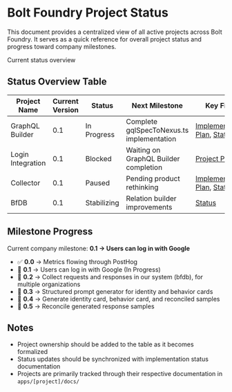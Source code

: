 # Bolt Foundry Project Status

This document provides a centralized view of all active projects across Bolt
Foundry. It serves as a quick reference for overall project status and progress
toward company milestones.

Current status overview

## Status Overview Table

| Project Name      | Current Version | Status      | Next Milestone                            | Key Files                                                                                               | Owner   |
| ----------------- | --------------- | ----------- | ----------------------------------------- | ------------------------------------------------------------------------------------------------------- | ------- |
| GraphQL Builder   | 0.1             | In Progress | Complete gqlSpecToNexus.ts implementation | [Implementation Plan](/apps/bfDb/docs/0.1/implementation-plan.md), [Status](/apps/bfDb/docs/status.md) | -       |
| Login Integration | 0.1             | Blocked     | Waiting on GraphQL Builder completion     | [Project Plan](/apps/boltFoundry/docs/login/project-plan.md)                                            | Randall |
| Collector         | 0.1             | Paused      | Pending product rethinking                | [Implementation Plan](/apps/collector/docs/0.1/implementation-plan.md), [Status](/apps/collector/docs/status.md) | -       |
| BfDB              | 0.1             | Stabilizing | Relation builder improvements             | [Status](/apps/bfDb/docs/backlog.md)                                                                    | -       |

## Milestone Progress

Current company milestone: **0.1 → Users can log in with Google**

- ✅ **0.0** → Metrics flowing through PostHog
- 🔄 **0.1** → Users can log in with Google (In Progress)
- 📅 **0.2** → Collect requests and responses in our system (bfdb), for multiple
  organizations
- 📅 **0.3** → Structured prompt generator for identity and behavior cards
- 📅 **0.4** → Generate identity card, behavior card, and reconciled samples
- 📅 **0.5** → Reconcile generated response samples

## Notes

- Project ownership should be added to the table as it becomes formalized
- Status updates should be synchronized with implementation status documentation
- Projects are primarily tracked through their respective documentation in
  `apps/[project]/docs/`
